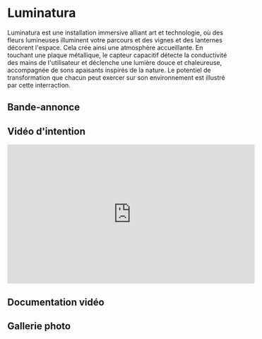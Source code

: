 # Luminatura
Luminatura est une installation immersive alliant art et technologie, où des fleurs lumineuses illuminent votre parcours et des vignes et des lanternes décorent l'espace. Cela crée ainsi une atmosphère accueillante. En touchant une plaque métallique, le capteur capacitif détecte la conductivité des mains de l'utilisateur et déclenche une lumière douce et chaleureuse, accompagnée de sons apaisants inspirés de la nature. Le potentiel de transformation que chacun peut exercer sur son environnement est illustré par cette interraction.

## Bande-annonce

## Vidéo d'intention

<iframe width="560" height="315" src="https://www.youtube.com/embed/i6xJno_NFSc" title="YouTube video player" frameborder="0" allow="accelerometer; autoplay; clipboard-write; encrypted-media; gyroscope; picture-in-picture" referrerpolicy="strict-origin-when-cross-origin" allowfullscreen></iframe>

## Documentation vidéo


## Gallerie photo



